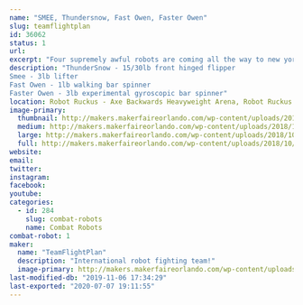 ```yaml
---
name: "SMEE, Thundersnow, Fast Owen, Faster Owen"
slug: teamflightplan
id: 36062
status: 1
url: 
excerpt: "Four supremely awful robots are coming all the way to new york to fail catastrophically right in your home arena!"
description: "ThunderSnow - 15/30lb front hinged flipper
Smee - 3lb lifter
Fast Owen - 1lb walking bar spinner
Faster Owen - 3lb experimental gyroscopic bar spinner"
location: Robot Ruckus - Axe Backwards Heavyweight Arena, Robot Ruckus - Small Arena
image-primary:
  thumbnail: http://makers.makerfaireorlando.com/wp-content/uploads/2018/10/BA_MFO_1200sq-150x150.jpg
  medium: http://makers.makerfaireorlando.com/wp-content/uploads/2018/10/BA_MFO_1200sq-300x300.jpg
  large: http://makers.makerfaireorlando.com/wp-content/uploads/2018/10/BA_MFO_1200sq-1024x1024.jpg
  full: http://makers.makerfaireorlando.com/wp-content/uploads/2018/10/BA_MFO_1200sq.jpg
website: 
email: 
twitter: 
instagram: 
facebook: 
youtube: 
categories:
  - id: 284
    slug: combat-robots
    name: Combat Robots
combat-robot: 1
maker:
  name: "TeamFlightPlan"
  description: "International robot fighting team!"
  image-primary: http://makers.makerfaireorlando.com/wp-content/uploads/2018/10/LogoBlack-1024x172.png
last-modified-db: "2019-11-06 17:34:29"
last-exported: "2020-07-07 19:11:55"
---
```

